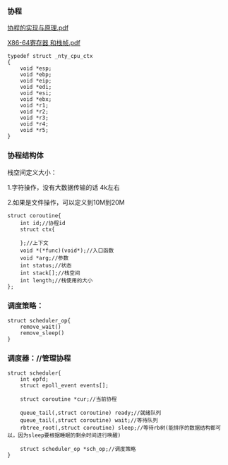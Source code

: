 ### 协程

[协程的实现与原理.pdf](file:///D:/零声Linux/c++/协程的实现与原理.pdf)

[X86-64寄存器 和栈帧.pdf](file:///D:/零声Linux/c++/X86-64寄存器和栈帧.pdf)

```
typedef struct _nty_cpu_ctx
{
	void *esp;
	void *ebp;
	void *eip;
	void *edi;
	void *esi;
	void *ebx;
	void *r1;
	void *r2;
	void *r3;
	void *r4;
	void *r5;
}
```

### 协程结构体

栈空间定义大小：

1.字符操作，没有大数据传输的话 4k左右

2.如果是文件操作，可以定义到10M到20M

```
struct coroutine{
	int id;//协程id
	struct ctx{
	
	};//上下文
	void *(*func)(void*);//入口函数
	void *arg;//参数
	int status;//状态
	int stack[];//栈空间
	int length;//栈使用的大小
};
```

### 调度策略：

```
struct scheduler_op{
	remove_wait()
	remove_sleep()
}
```

### 调度器：//管理协程

```
struct scheduler{
	int epfd;
	struct epoll_event events[];
	
	struct coroutine *cur;//当前协程
	
	queue_tail(,struct coroutine) ready;//就绪队列
	queue_tail(,struct coroutine) wait;//等待队列
	rbtree_root(,struct coroutine) sleep;//等待rb树(能排序的数据结构都可以，因为sleep要根据睡眠的剩余时间进行唤醒)
	
	struct scheduler_op *sch_op;//调度策略
}
```

